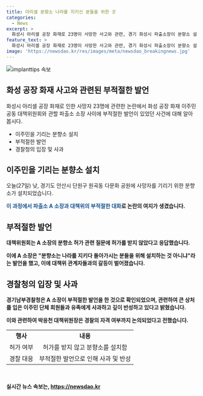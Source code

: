 ```yaml
---
title: 아리셀 분향소 나라를 지키신 분들을 위한 곳
categories:
  - News
excerpt: >
  화성시 아리셀 공장 화재로 23명이 사망한 사고와 관련, 경기 화성시 파출소장이 분향소 설치를 두고 논란을 일으키고 있습니다. 화성 공장 화재 희생자를 기리기 위해 설치된 분향소에 관련하여 파출소장의 발언이 논란을 일으켰는데, 박응천 대책위원장의 발언과 경기남부경찰청의 입장 등이 이슈가 되었습니다. A 소장의 발언으로 인해 이주민과 유족들에게 상처를 주었고, 경기남부경찰청은 부적절한 발언으로 인해 사과하고 반성하고 있다고 밝혔습니다.
feature_text: >
  화성시 아리셀 공장 화재로 23명이 사망한 사고와 관련, 경기 화성시 파출소장이 분향소 설치를 두고 논란을 일으키고 있습니다. 화성 공장 화재 희생자를 기리기 위해 설치된 분향소에 관련하여 파출소장의 발언이 논란을 일으켰는데, 박응천 대책위원장의 발언과 경기남부경찰청의 입장 등이 이슈가 되었습니다. A 소장의 발언으로 인해 이주민과 유족들에게 상처를 주었고, 경기남부경찰청은 부적절한 발언으로 인해 사과하고 반성하고 있다고 밝혔습니다.
image: 'https://newsdao.kr/res/images/meta/newsdao_breakingnews.jpg'
---
```


<p><img src="https://newsdao.kr/res/images/meta/newsdao_breakingnews.jpg" alt="implanttips 속보" /></p>

<h2 data-ke-size="size26">화성 공장 화재 사고와 관련된 부적절한 발언</h2>

<p data-ke-size="size16">화성시 아리셀 공장 화재로 인한 사망자 23명에 관련한 논란에서 화성 공장 화재 이주민 공동 대책위원회와 관할 파출소 소장 사이에 부적절한 발언이 있었던 사건에 대해 알아봅시다.</p>

<ul>
<li>이주민을 기리는 분향소 설치</li>
<li>부적절한 발언</li>
<li>경찰청의 입장 및 사과</li>
</ul>

<h2 data-ke-size="size26">이주민을 기리는 분향소 설치</h2>

<p data-ke-size="size16">오늘(27일) 낮, 경기도 안산시 단원구 원곡동 다문화 공원에 사망자를 기리기 위한 분향소가 설치되었습니다.</p>

<p data-ke-size="size16"><b><span style="color: #1a5490;">이 과정에서 파출소 A 소장과 대책위의 부적절한 대화</span><b>로 논란의 여지가 생겼습니다.</p>

<h2 data-ke-size="size26">부적절한 발언</h2>

<p data-ke-size="size16">대책위원회는 A 소장의 분향소 허가 관련 질문에 허가를 받지 않았다고 응답했습니다.</p>

<p data-ke-size="size16">이에 A 소장은 "분향소는 나라를 지키다 돌아가시는 분들을 위해 설치하는 것 아니냐"라는 발언을 했고, 이에 대책위 관계자들과의 갈등이 벌어졌습니다.</p>

<h2 data-ke-size="size26">경찰청의 입장 및 사과</h2>

<p data-ke-size="size16">경기남부경찰청은 A 소장이 부적절한 발언을 한 것으로 확인되었으며, 관련하여 큰 상처를 입은 이주민 단체 회원들과 유족에게 사과하고 깊이 반성하고 있다고 밝혔습니다.</p>

<p data-ke-size="size16">이와 관련하여 박응천 대책위원장은 경찰의 자격 여부까지 논의되었다고 전했습니다.</p>

<table>
<tbody>
<tr>
<td style="text-align: center; height: 17px;"><b>행사</b></td>
<td style="text-align: center; height: 17px;"><b>내용</b></td>
</tr>
<tr>
<td style="text-align: center; height: 17px;">허가 여부</td>
<td style="text-align: center; height: 17px;">허가를 받지 않고 분향소를 설치함</td>
</tr>
<tr>
<td style="text-align: center; height: 17px;">경찰 대응</td>
<td style="text-align: center; height: 17px;">부적절한 발언으로 인해 사과 및 반성</td>
</tr>
</tbody>
</table>

<p data-ke-size="size16">&nbsp;</p>
실시간 뉴스 속보는, <a href="https://newsdao.kr" rel="dofollow">https://newsdao.kr</a>


